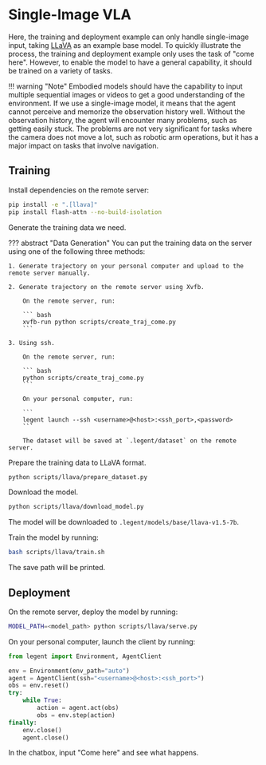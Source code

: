 # Single-Image VLA


Here, the training and deployment example can only handle single-image input, taking [LLaVA](https://github.com/haotian-liu/LLaVA) as an example base model. To quickly illustrate the process, the training and deployment example only uses the task of "come here". However, to enable the model to have a general capability, it should be trained on a variety of tasks.

!!! warning "Note"
    Embodied models should have the capability to input multiple sequential images or videos to get a good understanding of the environment. If we use a single-image model, it means that the agent cannot perceive and memorize the observation history well. Without the observation history, the agent will encounter many problems, such as getting easily stuck. The problems are not very significant for tasks where the camera does not move a lot, such as robotic arm operations, but it has a major impact on tasks that involve navigation.


## Training

Install dependencies on the remote server:

``` bash
pip install -e ".[llava]"
pip install flash-attn --no-build-isolation
```

Generate the training data we need.

??? abstract "Data Generation"
    You can put the training data on the server using one of the following three methods:

    1. Generate trajectory on your personal computer and upload to the remote server manually.
   
    2. Generate trajectory on the remote server using Xvfb.

        On the remote server, run:

        ``` bash
        xvfb-run python scripts/create_traj_come.py
        ```
    
    3. Using ssh.
    
        On the remote server, run:

        ``` bash
        python scripts/create_traj_come.py
        ```

        On your personal computer, run:

        ```
        legent launch --ssh <username>@<host>:<ssh_port>,<password>
        ```

        The dataset will be saved at `.legent/dataset` on the remote server.
    
Prepare the training data to LLaVA format.

``` bash
python scripts/llava/prepare_dataset.py
```

Download the model.

``` bash
python scripts/llava/download_model.py
```

The model will be downloaded to `.legent/models/base/llava-v1.5-7b`.

Train the model by running:

``` bash
bash scripts/llava/train.sh
```

The save path will be printed.

## Deployment

On the remote server, deploy the model by running:

``` bash
MODEL_PATH=<model_path> python scripts/llava/serve.py
```

On your personal computer, launch the client by running:

``` python
from legent import Environment, AgentClient

env = Environment(env_path="auto")
agent = AgentClient(ssh="<username>@<host>:<ssh_port>")
obs = env.reset()
try:
    while True:
        action = agent.act(obs)
        obs = env.step(action)
finally:
    env.close()
    agent.close()
```

In the chatbox, input "Come here" and see what happens.
